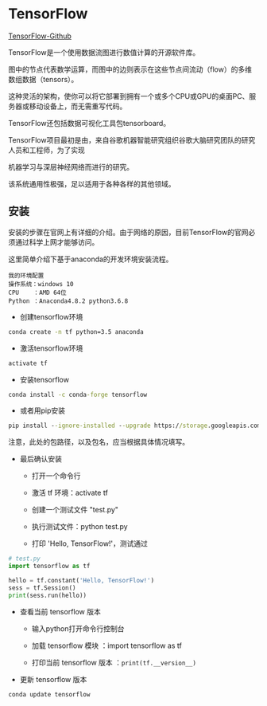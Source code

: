 # TensorFlow

[TensorFlow-Github](https://github.com/tensorflow/tensorflow)

TensorFlow是一个使用数据流图进行数值计算的开源软件库。

图中的节点代表数学运算，而图中的边则表示在这些节点间流动（flow）的多维数组数据（tensors）。

这种灵活的架构，使你可以将它部署到拥有一个或多个CPU或GPU的桌面PC、服务器或移动设备上，而无需重写代码。

TensorFlow还包括数据可视化工具包tensorboard。

TensorFlow项目最初是由，来自谷歌机器智能研究组织谷歌大脑研究团队的研究人员和工程师，为了实现

机器学习与深层神经网络而进行的研究。

该系统通用性极强，足以适用于各种各样的其他领域。

## 安装

安装的步骤在官网上有详细的介绍。由于网络的原因，目前TensorFlow的官网必须通过科学上网才能够访问。

这里简单介绍下基于anaconda的开发环境安装流程。

```
我的环境配置
操作系统：windows 10
CPU    ：AMD 64位
Python ：Anaconda4.8.2 python3.6.8
```

* 创建tensorflow环境

```cmd
conda create -n tf python=3.5 anaconda
```

* 激活tensorflow环境

```cmd
activate tf
```

* 安装tensorflow

```cmd
conda install -c conda-forge tensorflow
```

* 或者用pip安装

```cmd
pip install --ignore-installed --upgrade https://storage.googleapis.com/tensorflow/windows/cpu/tensorflow-1.0.0-cp35-cp35m-win_amd64.whl
```

注意，此处的包路径，以及包名，应当根据具体情况填写。

- 最后确认安装

  - 打开一个命令行

  - 激活 tf 环境：activate tf

  - 创建一个测试文件 "test.py"

  - 执行测试文件：python test.py

  - 打印 'Hello, TensorFlow!'，测试通过

```py
# test.py
import tensorflow as tf

hello = tf.constant('Hello, TensorFlow!')
sess = tf.Session()
print(sess.run(hello))
```

- 查看当前 tensorflow 版本

  - 输入python打开命令行控制台

  - 加载 tensorflow 模块		：import tensorflow as tf

  - 打印当前 tensorflow 版本	：```print(tf.__version__)```


- 更新 tensorflow 版本

```cmd
conda update tensorflow
```

